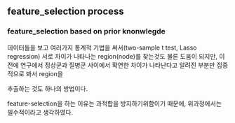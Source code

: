 ## feature_selection process

### feature_selection based on prior knonwlegde

데이터들을 보고 여러가지 통계적 기법을 써서(two-sample t test, Lasso regression) 서로 차이가 나타나는 region(node)를 찾는것도 물론 도움이 되지만, 이전에 연구에서 정상군과 질병군 사이에서 확연한 차이가 나타난다고 알려진 부분만 집중적으로 봐서 region을

추출하는 것도 하나의 방법이다.

feature-selection을 하는 이유는 과적합을 방지하기위함이기 때문에, 위과정에서는 필수적이라고 생각하였다.

